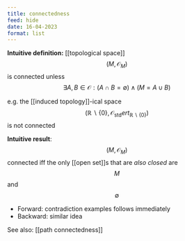 ```yaml
---
title: connectedness
feed: hide
date: 16-04-2023
format: list
---
```



**Intuitive definition:** [[topological space]] $$(M, \mathcal O_M)$$ is connected unless $$\exists A, B \in\mathcal O: (A\cap B = \emptyset) \land (M = A\cup B)$$

e.g. the [[induced topology]]-ical space $$(\mathbb R\backslash\{0\}, \mathcal O_\text{std}ert_{\mathbb R\backslash\{0\}})$$ is not connected

**Intuitive result**: $$(M, \mathcal O_M)$$ connected iff the only [[open set]]s that are *also closed* are $$M$$ and $$\emptyset$$
- Forward: contradiction examples follows immediately
- Backward: similar idea

See also: [[path connectedness]]